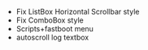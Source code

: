 * Fix ListBox Horizontal Scrollbar style
* Fix ComboBox style
* Scripts+fastboot menu
* autoscroll log textbox